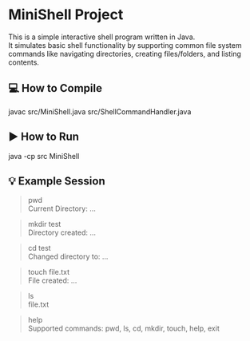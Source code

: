 # MiniShell Project

This is a simple interactive shell program written in Java.  
It simulates basic shell functionality by supporting common file system commands like navigating directories, creating files/folders, and listing contents.
  
## 💻 How to Compile

javac src/MiniShell.java src/ShellCommandHandler.java

## ▶️ How to Run

java -cp src MiniShell

## 💡 Example Session

> pwd  
Current Directory: ...  

> mkdir test  
Directory created: ...

> cd test  
Changed directory to: ...

> touch file.txt  
File created: ...

> ls  
file.txt

> help  
Supported commands:
pwd, ls, cd, mkdir, touch, help, exit




